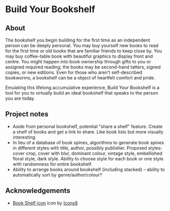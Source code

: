 # Build Your Bookshelf

## About

The bookshelf you begin building for the first time as an independent person can be deeply personal. You may buy yourself new books to read for the first time or old books that are familiar friends to keep close by. You may buy coffee-table book with beautiful graphics to display front and centre. You might happen into book ownership through gifts to you or assigned required reading; the books may be second-hand tatters, signed copies, or new editions. Even for those who aren't self-described bookworms, a bookshelf can be a object of heartfelt comfort and pride.

Emulating this lifelong accumulative experience, Build Your Bookshelf is a tool for you to virtually build an ideal bookshelf that speaks to the person you are today.

## Project notes

- Aside from personal bookshelf, potential "share a shelf" feature. Create a shelf of books and get a link to share. Like book lists but more visually interesting.
- In lieu of a database of book spines, algorithms to generate book spines in different styles with title, author, possibly publisher. Proposed styles: cover crop, cover with blur, dominant colour, vintage style, embellished floral style, dark style. Ability to choose style for each book or one style with randomness for entire bookshelf.
- Ability to arrange books around bookshelf (including stacked) – ability to automatically sort by genre/author/colour?

## Acknowledgements

- [Book Shelf icon](https://icons8.com/icons/set/book-shelf) icon by [Icons8](https://icons8.com/)